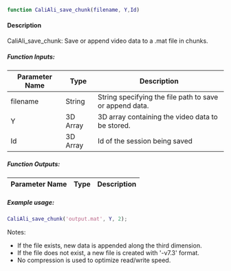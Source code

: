 ```matlab
function CaliAli_save_chunk(filename, Y,Id)
```

#### Description
CaliAli_save_chunk: Save or append video data to a .mat file in chunks.

##### Function Inputs:
| Parameter Name | Type   | Description                 |
|---------------|--------|-----------------------------|
| filename      | String | String specifying the file path to save or append data. |
| Y             | 3D Array| 3D array containing the video data to be stored. |
| Id            | 3D Array| Id of the session being saved|

##### Function Outputs:
| Parameter Name | Type    | Description         |
|---------------|---------|---------------------|


##### Example usage:
```matlab
CaliAli_save_chunk('output.mat', Y, 2);
```

Notes:

- If the file exists, new data is appended along the third dimension.
- If the file does not exist, a new file is created with '-v7.3' format.
- No compression is used to optimize read/write speed.
